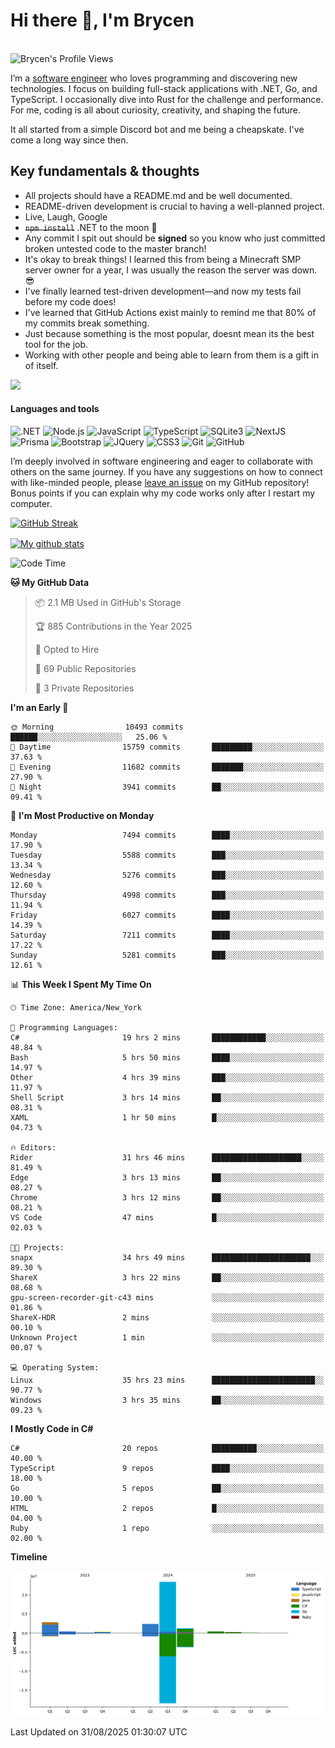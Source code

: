 # Hi there 👋, I'm Brycen

<br>
<img src="https://komarev.com/ghpvc/?username=BrycensRanch" alt="Brycen's Profile Views" />

I’m a [software engineer](https://en.wikipedia.org/wiki/Software_engineering) who loves programming and discovering new technologies. I focus on building full-stack applications with .NET, Go, and TypeScript. I occasionally dive into Rust for the challenge and performance. For me, coding is all about curiosity, creativity, and shaping the future.

It all started from a simple Discord bot and me being a cheapskate. I've come a long way since then.

## Key fundamentals & thoughts

- All projects should have a README.md and be well documented.
- README-driven development is crucial to having a well-planned project.
- Live, Laugh, Google
- ~~`npm install`~~ .NET to the moon 🚀
- Any commit I spit out should be **signed** so you know who just committed broken untested code to the master branch!
- It's okay to break things! I learned this from being a Minecraft SMP server owner for a year, I was usually the reason the server was down. 😎
- I've finally learned test-driven development—and now my tests fail before my code does!
- I've learned that GitHub Actions exist mainly to remind me that 80% of my commits break something.
- Just because something is the most popular, doesnt mean its the best tool for the job.
- Working with other people and being able to learn from them is a gift in of itself.

<img src="https://res.cloudinary.com/practicaldev/image/fetch/s--OoBLh7-Q--/c_limit%2Cf_auto%2Cfl_progressive%2Cq_auto%2Cw_880/https://cdn-images-1.medium.com/max/1614/1%2A8BlqJ8lNVZzuRjAg1mZ50w.png" height="400"/>

<h4>Languages and tools</h4>
<p>
  <img src="https://img.shields.io/badge/.NET-%23512BD4.svg?&style=for-the-badge&logo=dotnet&logoColor=white" alt=".NET" />
  <img src="https://img.shields.io/badge/node.js%20-%2343853D.svg?&style=for-the-badge&logo=node.js&logoColor=white" alt="Node.js" />
  <img src="https://img.shields.io/badge/javascript%20-%23323330.svg?&style=for-the-badge&logo=javascript&logoColor=%23F7DF1E" alt="JavaScript" />
  <img src="https://img.shields.io/badge/typescript%20-%23323330.svg?&style=for-the-badge&logo=typescript&logoColor=#3467eb" alt="TypeScript" />
  <img src="https://img.shields.io/badge/sqlite3%20-%23323330.svg?&style=for-the-badge&logo=sqlite&logoColor=#3467eb" alt="SQLite3" />
  <img src="https://img.shields.io/badge/Next.JS%20-%23323330.svg?&style=for-the-badge&logo=next.js&logoColor=#3467eb" alt="NextJS" />
  <img src="https://img.shields.io/badge/Prisma%20-%23323330.svg?&style=for-the-badge&logo=prisma&logoColor=#3467eb" alt="Prisma" />
  <img src="https://img.shields.io/badge/bootstrap%20-%23323330.svg?&style=for-the-badge&logo=bootstrap" alt="Bootstrap" />
  <img src="https://img.shields.io/badge/jquery%20-%23323330.svg?&style=for-the-badge&logo=jquery" alt="JQuery" />
  <img src="https://img.shields.io/badge/css3%20-%23323330.svg?&style=for-the-badge&logo=css3" alt="CSS3" />
  <img src="https://img.shields.io/badge/git%20-%23323330.svg?&style=for-the-badge&logo=git" alt="Git" />
  <img src="https://img.shields.io/badge/github%20-%23323330.svg?&style=for-the-badge&logo=github" alt="GitHub" />
</p>

I’m deeply involved in software engineering and eager to collaborate with others on the same journey. If you have any suggestions on how to connect with like-minded people, please [leave an issue](https://github.com/BrycensRanch/BrycensRanch/issues/new) on my GitHub repository! Bonus points if you can explain why my code works only after I restart my computer. 

<p><a href="https://git.io/streak-stats"><img src=https://github-readme-streak-stats-eight.vercel.app?user=BrycensRanch&amp;theme=dark&amp;hide_border=true&fire=EB5454&amp;ring=0CEB19" alt="GitHub Streak"></a></p>

<a href="https://github.com/anuraghazra/github-readme-stats">
  <img align="center" src="https://github-readme-stats.anuraghazra1.vercel.app/api?username=BrycensRanch&show_icons=true&line_height=27&include_all_commits=true" alt="My github stats" />
</a>

<!--START_SECTION:waka-->
![Code Time](http://img.shields.io/badge/Code%20Time-2%2C612%20hrs%2022%20mins-blue)

**🐱 My GitHub Data** 

> 📦 2.1 MB Used in GitHub's Storage 
 > 
> 🏆 885 Contributions in the Year 2025
 > 
> 💼 Opted to Hire
 > 
> 📜 69 Public Repositories 
 > 
> 🔑 3 Private Repositories 
 > 
**I'm an Early 🐤** 

```text
🌞 Morning                10493 commits       ██████░░░░░░░░░░░░░░░░░░░   25.06 % 
🌆 Daytime                15759 commits       █████████░░░░░░░░░░░░░░░░   37.63 % 
🌃 Evening                11682 commits       ███████░░░░░░░░░░░░░░░░░░   27.90 % 
🌙 Night                  3941 commits        ██░░░░░░░░░░░░░░░░░░░░░░░   09.41 % 
```
📅 **I'm Most Productive on Monday** 

```text
Monday                   7494 commits        ████░░░░░░░░░░░░░░░░░░░░░   17.90 % 
Tuesday                  5588 commits        ███░░░░░░░░░░░░░░░░░░░░░░   13.34 % 
Wednesday                5276 commits        ███░░░░░░░░░░░░░░░░░░░░░░   12.60 % 
Thursday                 4998 commits        ███░░░░░░░░░░░░░░░░░░░░░░   11.94 % 
Friday                   6027 commits        ████░░░░░░░░░░░░░░░░░░░░░   14.39 % 
Saturday                 7211 commits        ████░░░░░░░░░░░░░░░░░░░░░   17.22 % 
Sunday                   5281 commits        ███░░░░░░░░░░░░░░░░░░░░░░   12.61 % 
```


📊 **This Week I Spent My Time On** 

```text
🕑︎ Time Zone: America/New_York

💬 Programming Languages: 
C#                       19 hrs 2 mins       ████████████░░░░░░░░░░░░░   48.84 % 
Bash                     5 hrs 50 mins       ████░░░░░░░░░░░░░░░░░░░░░   14.97 % 
Other                    4 hrs 39 mins       ███░░░░░░░░░░░░░░░░░░░░░░   11.97 % 
Shell Script             3 hrs 14 mins       ██░░░░░░░░░░░░░░░░░░░░░░░   08.31 % 
XAML                     1 hr 50 mins        █░░░░░░░░░░░░░░░░░░░░░░░░   04.73 % 

🔥 Editors: 
Rider                    31 hrs 46 mins      ████████████████████░░░░░   81.49 % 
Edge                     3 hrs 13 mins       ██░░░░░░░░░░░░░░░░░░░░░░░   08.27 % 
Chrome                   3 hrs 12 mins       ██░░░░░░░░░░░░░░░░░░░░░░░   08.21 % 
VS Code                  47 mins             █░░░░░░░░░░░░░░░░░░░░░░░░   02.03 % 

🐱‍💻 Projects: 
snapx                    34 hrs 49 mins      ██████████████████████░░░   89.30 % 
ShareX                   3 hrs 22 mins       ██░░░░░░░░░░░░░░░░░░░░░░░   08.68 % 
gpu-screen-recorder-git-c43 mins             ░░░░░░░░░░░░░░░░░░░░░░░░░   01.86 % 
ShareX-HDR               2 mins              ░░░░░░░░░░░░░░░░░░░░░░░░░   00.10 % 
Unknown Project          1 min               ░░░░░░░░░░░░░░░░░░░░░░░░░   00.07 % 

💻 Operating System: 
Linux                    35 hrs 23 mins      ███████████████████████░░   90.77 % 
Windows                  3 hrs 35 mins       ██░░░░░░░░░░░░░░░░░░░░░░░   09.23 % 
```

**I Mostly Code in C#** 

```text
C#                       20 repos            ██████████░░░░░░░░░░░░░░░   40.00 % 
TypeScript               9 repos             ████░░░░░░░░░░░░░░░░░░░░░   18.00 % 
Go                       5 repos             ██░░░░░░░░░░░░░░░░░░░░░░░   10.00 % 
HTML                     2 repos             █░░░░░░░░░░░░░░░░░░░░░░░░   04.00 % 
Ruby                     1 repo              ░░░░░░░░░░░░░░░░░░░░░░░░░   02.00 % 
```



**Timeline**

![Lines of Code chart](https://raw.githubusercontent.com/BrycensRanch/BrycensRanch/main/assets/bar_graph.png)


 Last Updated on 31/08/2025 01:30:07 UTC
<!--END_SECTION:waka-->

<!--
**BrycensRanch/BrycensRanch** is a ✨ _special_ ✨ repository because its `README.md` (this file) appears on your GitHub profile.

Here are some ideas to get you started:

- 🔭 I’m currently working on ...
- 🌱 I’m currently learning ...
- 👯 I’m looking to collaborate on ...
- 🤔 I’m looking for help with ...
- 💬 Ask me about ...
- 📫 How to reach me: ...
- 😄 Pronouns: ...
- ⚡ Fun fact: ...
-->

